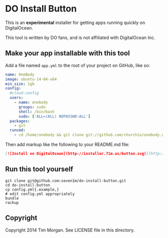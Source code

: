 # DO Install Button

This is an **experimental** installer for getting apps running quickly on DigitalOcean.

This tool is written by DO fans, and is not affiliated with DigitalOcean Inc.

## Make your app installable with this tool

Add a file named `app.yml` to the root of your project on GitHub, like so:

```yaml
name: OneBody
image: ubuntu-14-04-x64
min_size: 1gb
config:
  #cloud-config
  users:
    - name: onebody
      groups: sudo
      shell: /bin/bash
      sudo: ['ALL=(ALL) NOPASSWD:ALL']
  packages:
    - git
  runcmd:
    - cd /home/onebody && git clone git://github.com/churchio/onebody.git && cd onebody && bash build/ubuntu/14.04/provision.sh
```

Then add markup like the following to your README.md file:

```markdown
[![Install on DigitalOcean](http://installer.71m.us/button.svg)](http://installer.71m.us/install?url=https://github.com/churchio/onebody)
```

## Run this tool yourself

```
git clone git@github.com:seven1m/do-install-button.git
cd do-install-button
cp config.yml{.example,}
# edit config.yml appropriately
bundle
rackup
```

## Copyright

Copyright 2014 Tim Morgan. See LICENSE file in this directory.